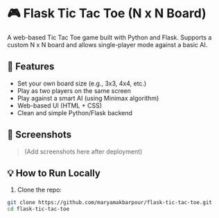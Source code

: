 # 🎮 Flask Tic Tac Toe (N x N Board)

A web-based Tic Tac Toe game built with Python and Flask. Supports a custom N x N board and allows single-player mode against a basic AI.

## 🚀 Features

- Set your own board size (e.g., 3x3, 4x4, etc.)
- Play as two players on the same screen
- Play against a smart AI (using Minimax algorithm)
- Web-based UI (HTML + CSS)
- Clean and simple Python/Flask backend

## 📸 Screenshots

> (Add screenshots here after deployment)

## 💡 How to Run Locally

1. Clone the repo:

```bash
git clone https://github.com/maryamakbarpour/flask-tic-tac-toe.git
cd flask-tic-tac-toe

